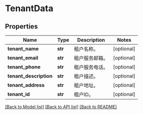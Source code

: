 # TenantData

## Properties
Name | Type | Description | Notes
------------ | ------------- | ------------- | -------------
**tenant_name** | **str** | 租户名称。 | [optional] 
**tenant_email** | **str** | 租户服务邮箱。 | [optional] 
**tenant_phone** | **str** | 租户服务电话。 | [optional] 
**tenant_description** | **str** | 租户描述。 | [optional] 
**tenant_address** | **str** | 租户地址。 | [optional] 
**tenant_id** | **str** | 租户ID。 | [optional] 

[[Back to Model list]](../README.md#documentation-for-models) [[Back to API list]](../README.md#documentation-for-api-endpoints) [[Back to README]](../README.md)


